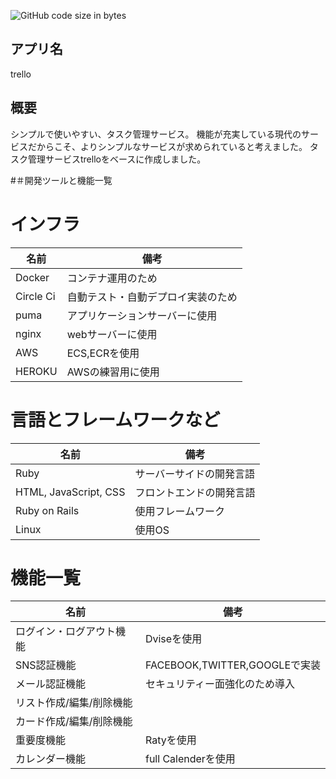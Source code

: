 ![GitHub code size in bytes](https://img.shields.io/github/languages/code-size/taikyunn/trello)
## アプリ名
trello

## 概要
シンプルで使いやすい、タスク管理サービス。
機能が充実している現代のサービスだからこそ、よりシンプルなサービスが求められていると考えました。
タスク管理サービスtrelloをベースに作成しました。

#＃開発ツールと機能一覧

# インフラ
|名前       |備考                               |
|-----------|-----------------------------------|
|Docker     |コンテナ運用のため                 |
|Circle Ci  |自動テスト・自動デプロイ実装のため |
|puma       |アプリケーションサーバーに使用     |
|nginx      |webサーバーに使用                  |
|AWS        |ECS,ECRを使用                      |
|HEROKU     |AWSの練習用に使用                  |

# 言語とフレームワークなど

|名前                   |備考                     |
|-----------------------|-------------------------|
|Ruby                   |サーバーサイドの開発言語 |
|HTML, JavaScript, CSS  |フロントエンドの開発言語 |
|Ruby on Rails          |使用フレームワーク       |
|Linux                  |使用OS                   |

# 機能一覧
|名前                     |備考                           |
|-------------------------|-------------------------------|
|ログイン・ログアウト機能 |Dviseを使用                    |
|SNS認証機能              |FACEBOOK,TWITTER,GOOGLEで実装  |
|メール認証機能           |セキュリティー面強化のため導入 |
|リスト作成/編集/削除機能 |                               |
|カード作成/編集/削除機能 |                               |
|重要度機能               |Ratyを使用                     |
|カレンダー機能           |full Calenderを使用            |



